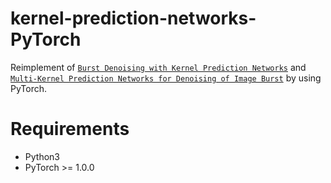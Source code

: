 # kernel-prediction-networks-PyTorch
Reimplement of [`Burst Denoising with Kernel Prediction Networks`](https://arxiv.org/pdf/1712.02327.pdf) and [`Multi-Kernel Prediction Networks for Denoising of Image Burst`](https://arxiv.org/pdf/1902.05392.pdf) by using PyTorch.

# Requirements
- Python3
- PyTorch >= 1.0.0
